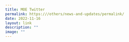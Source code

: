 ```yaml
---
title: MOE Twitter
permalink: https:///others/news-and-updates/permalink/
date: 2022-11-16
layout: link
description: ""
image: ""
---
```

